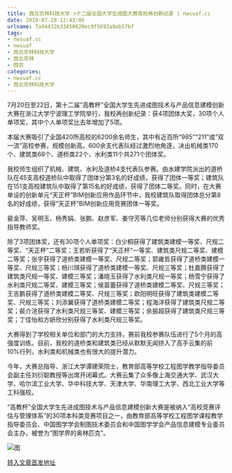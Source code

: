 ```yaml
---
title: 西北农林科技大学->十二届全国大学生成图大赛我校再创新纪录 | nwsuaf.cc
date: 2019-07-28 12:43:05
urlname: 7a94432b33450620ec9f5693a9ab57bf
tags: 
- nwsuaf.cc
- nwsuaf
- 西北农林科技大学
- 西北农林
- 西农
categories:
- nwsuaf.cc
- 西北农林科技大学
---
```



7月20日至22日，第十二届“高教杯”全国大学生先进成图技术与产品信息建模创新大赛在浙江大学宁波理工学院举行，我校再创新纪录：获4项团体大奖，30项个人单项奖，其中个人单项奖比去年增加了5项。

本届大赛吸引了全国420所高校的6200余名师生，其中有近百所“985”“211”或“双一流”高校参赛，规模创新高。600余支代表队经过激烈地角逐，决出机械类170个、建筑类68个、道桥类22个、水利类11个共271个团体奖。

我校师生组织了机械、建筑、水利及道桥4支代表队参赛。由水建学院派出的道桥队在45支高校道桥队中取得了团体分第3名的好成绩，获得了团体一等奖；建筑队在151支高校建筑队中取得了第15名的好成绩，获得了团体二等奖。同时，在大赛单设的创新单元“天正杯”BIM创新应用作品环节中，我校建筑队取得团体总分第8名的好成绩，获得“天正杯”BIM创新应用竞赛团体一等奖。

裴金萍、吴明玉、杨秀娟、张鹏、赵彦军、姜守芳等几位老师分别获得大赛的优秀指导教师奖。

除了3项团体奖，还有30项个人单项奖：白少桐获得了建筑类建模一等奖、尺规二等奖、“天正杯”二等奖；王若昕获得了“天正杯”一等奖、建筑类尺规二等奖、建模二等奖；张宇获得了道桥类建模一等奖、尺规二等奖；郭雍哲获得了道桥类建模一等奖、尺规三等奖；杨川琪获得了道桥类建模一等奖、尺规三等奖；杜嘉腾获得了建筑类尺规一等奖、建模三等奖；潘晓玉获得了水利类尺规一等奖；杨雪宁获得了水利类尺规二等奖、建模三等奖；侯苗蕾获得了道桥类建模二等奖、尺规三等奖；王吉鹏获得了道桥类建模二等奖、尺规三等奖；欧阳明旺获得了建筑类建模二等奖、尺规三等奖；刘添翼获得了道桥类建模二等奖；程海洋获得了建筑类尺规二等奖；裴介渲获得了水利类尺规三等奖、建模三等奖；余振超获得了建筑类尺规三等奖；丁佳怡和方妍欣分别获得了水利类尺规三等奖。

大赛得到了学校相关单位和部门的大力支持，赛前我校参赛队伍进行了5个月的高强度训练。目前，我校的道桥类和建筑类已经从默默无闻挤入了高手云集的前10%行列，水利类和机械类也有很大的提升潜力。

今年，大赛总指导、浙江大学谭建荣院士，教育部高等学校工程图学教学指导委员会副主任刘衍聪教授等出席开闭幕式。大赛云集了众多像上海交通大学、武汉大学、哈尔滨工业大学、华中科技大学、天津大学、华南理工大学、西北工业大学等工科强校。

“高教杯”全国大学生先进成图技术与产品信息建模创新大赛是被纳入“高校竞赛评估与管理体系”的30项本科类竞赛项目之一，由教育部高等学校工程图学课程教学指导委员会、中国图学学会制图技术委员会和中国图学学会产品信息建模专业委员会主办，被誉为“图学界的奥林匹克”。



![图](https://news.nwsuaf.edu.cn/images/content/2019-07/20190728095828676385.jpg)

[转入文章首发地址](https://news.nwsuaf.edu.cn/xnxw/91174.htm)